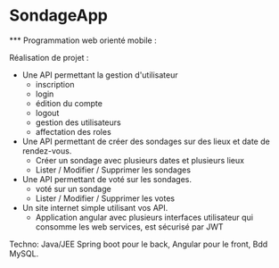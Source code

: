 # SondageApp

*** Programmation web orienté mobile :

Réalisation de projet : 

- Une API permettant la gestion d'utilisateur 
  * inscription
  * login 
  * édition du compte
  * logout
  * gestion des utilisateurs
  * affectation des roles
- Une API permettant de créer des sondages sur des lieux et date de rendez-vous. 
  * Créer un sondage avec plusieurs dates et plusieurs lieux
  * Lister / Modifier / Supprimer les sondages
- Une API permettant de voté sur les sondages.
  * voté sur un sondage
  * Lister / Modifier / Supprimer les votes
- Un site internet simple utilisant vos API.
  * Application angular avec plusieurs interfaces utilisateur qui consomme les web services,
    est sécurisé par JWT

Techno: Java/JEE Spring boot pour le back, Angular pour le front, Bdd MySQL.

